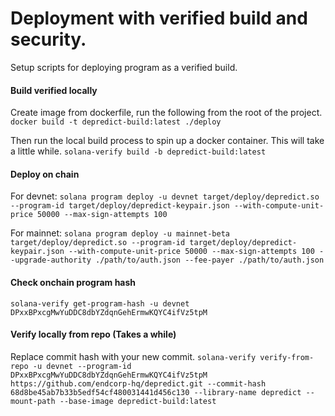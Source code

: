 # Deployment with verified build and security. 

Setup scripts for deploying program as a verified build. 


#### Build verified locally
Create image from dockerfile, run the following from the root of the project. 
`docker build -t depredict-build:latest ./deploy`

Then run the local build process to spin up a docker container. This will take a little while. 
`solana-verify build -b depredict-build:latest`

#### Deploy on chain
For devnet:
`solana program deploy -u devnet target/deploy/depredict.so --program-id target/deploy/depredict-keypair.json --with-compute-unit-price 50000 --max-sign-attempts 100`

For mainnet: 
`solana program deploy -u mainnet-beta target/deploy/depredict.so --program-id target/deploy/depredict-keypair.json --with-compute-unit-price 50000 --max-sign-attempts 100 --upgrade-authority ./path/to/auth.json --fee-payer ./path/to/auth.json`

#### Check onchain program hash
`solana-verify get-program-hash -u devnet DPxxBPxcgMwYuDDC8dbYZdqnGehErmwKQYC4ifVz5tpM`


#### Verify locally from repo (Takes a while)
Replace commit hash with your new commit. 
`solana-verify verify-from-repo -u devnet --program-id DPxxBPxcgMwYuDDC8dbYZdqnGehErmwKQYC4ifVz5tpM https://github.com/endcorp-hq/depredict.git --commit-hash 68d8be45ab7b33b5edf54cf480031441d456c130 --library-name depredict --mount-path --base-image depredict-build:latest`

